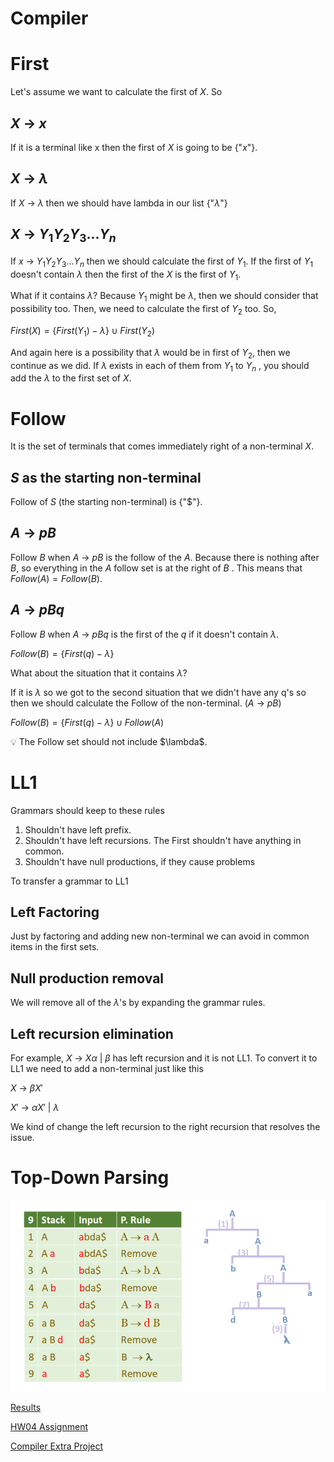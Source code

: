 # Compiler

# First

Let's assume we want to calculate the first of $X$. So 

## $X$  → $x$

If it is a terminal like x then the first of $X$ is going to be {"$x$"}.

## $X$ → $\lambda$

If $X$ → $\lambda$ then we should have lambda in our list {"$\lambda$"}

## $X$ → $Y_1Y_2Y_3...Y_n$

If $x$ → $Y_1Y_2Y_3...Y_n$ then we should calculate the first of $Y_1$. If the first of $Y_1$ doesn't contain $\lambda$ then the first of the $X$ is the first of $Y_1$. 

What if it contains $\lambda$? 
Because $Y_1$ might be $\lambda$, then we should consider that possibility too. Then, we need to calculate the first of $Y_2$ too. So,

$First(X) = \{ First(Y_1) - \lambda \} \cup First(Y_2)$ 

And again here is a possibility that $\lambda$ would be in first of $Y_2$, then we continue as we did. If $\lambda$ exists in each of them from $Y_1$ to $Y_n$ , you should add the $\lambda$ to the first set of $X$.

# Follow

It is the set of terminals that comes immediately right of a non-terminal $X$.

## $S$ as the starting non-terminal

Follow of $S$ (the starting non-terminal) is {"$\$$"}.

## $A$ → $pB$

Follow $B$ when $A$ → $pB$ is the follow of the $A$. Because there is nothing after $B$, so everything in the $A$ follow set is at the right of $B$ . This means that $Follow(A)=Follow(B)$.

## $A$ → $pBq$

Follow $B$ when $A$ → $pBq$  is the first of the $q$ if it doesn't contain $\lambda$.

$Follow(B)=\{First(q) - \lambda \}$

What about the situation that it contains $\lambda$?

If it is $\lambda$ so we got to the second situation that we didn't have any q's so then we should calculate the Follow of the non-terminal. ($A$ → $pB$)

$Follow(B)=\{First(q) - \lambda \} \cup Follow(A)$

<aside>
💡 The Follow set should not include $\lambda$.

</aside>

# LL1

Grammars should keep to these rules

1. Shouldn't have left prefix. 
2. Shouldn't have left recursions. The First shouldn't have anything in common.
3. Shouldn't have null productions, if they cause problems

To transfer a grammar to LL1

## Left Factoring

Just by factoring and adding new non-terminal we can avoid in common items in the first sets.

## Null production removal

We will remove all of the $\lambda$'s by expanding the grammar rules.

## Left recursion elimination

For example, $X$ → $X\alpha$ | $\beta$ has left recursion and it is not LL1. To convert it to LL1 we need to add a non-terminal just like this

$X$ → $\beta X'$

$X'$ → $\alpha X'$ | $\lambda$

We kind of change the left recursion to the right recursion that resolves the issue.

# Top-Down Parsing

![Compiler%20aae9c/Untitled.png](Compiler/Untitled.png)

[Results](Results%208364e.md)

[HW04 Assignment](HW04%20Assig%20f2f42.md)

[Compiler Extra Project](Compiler%20E%2088001.md)